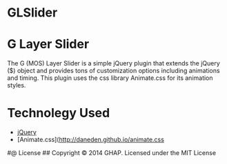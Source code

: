 GLSlider
=========
# G Layer Slider #

The G (MOS) Layer Slider is a simple jQuery plugin that extends the jQuery ($) object
and provides tons of customization options including animations and timing.  This plugin uses
the css library Animate.css for its animation styles.

# Technolegy Used
  - [jQuery](http://jquery.org)
  - [Animate.css](http://daneden.github.io/animate.css

#@ License ##
Copyright © 2014 GHAP. 
Licensed under the MIT License